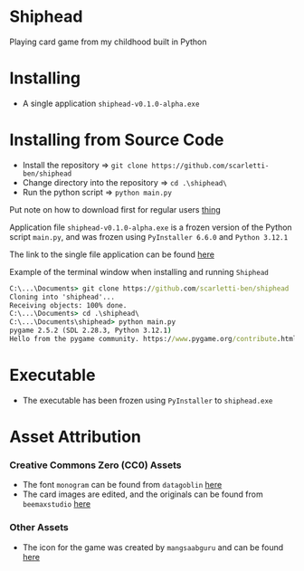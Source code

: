 # Shiphead
Playing card game from my childhood built in Python

# Installing
- A single application `shiphead-v0.1.0-alpha.exe`

# Installing from Source Code
- Install the repository => `git clone https://github.com/scarletti-ben/shiphead`
- Change directory into the repository => `cd .\shiphead\`  
- Run the python script => `python main.py`


Put note on how to download first for regular users [thing](https://github.com/scarletti-ben/shiphead/releases/tag/v0.1.0-alpha)

Application file `shiphead-v0.1.0-alpha.exe` is a frozen version of the Python script `main.py`, and was frozen using `PyInstaller 6.6.0` and `Python 3.12.1`

The link to the single file application can be found [here](https://github.com/scarletti-ben/shiphead/releases/download/v0.1.0-alpha/shiphead-v0.1.0-alpha.exe)

Example of the terminal window when installing and running `Shiphead`
```cmd
C:\...\Documents> git clone https://github.com/scarletti-ben/shiphead
Cloning into 'shiphead'...
Receiving objects: 100% done.
C:\...\Documents> cd .\shiphead\
C:\...\Documents\shiphead> python main.py
pygame 2.5.2 (SDL 2.28.3, Python 3.12.1)
Hello from the pygame community. https://www.pygame.org/contribute.html
```

# Executable
- The executable has been frozen using `PyInstaller` to `shiphead.exe`

# Asset Attribution
### Creative Commons Zero (CC0) Assets
- The font `monogram` can be found from `datagoblin` [here](https://datagoblin.itch.io/monogram)
- The card images are edited, and the originals can be found from `beemaxstudio`  [here](https://beemaxstudio.itch.io/pixel-cards-pack)

### Other Assets
- The icon for the game was created by `mangsaabguru` and can be found [here](https://www.flaticon.com/free-icon/card-game_4072251)